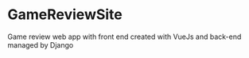# GameReviewSite
Game review web app with front end created with VueJs and back-end managed by Django
